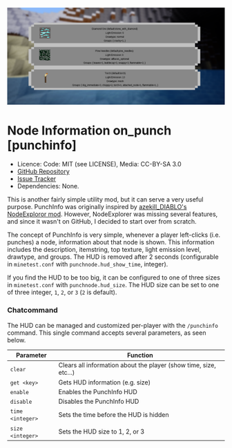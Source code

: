 ![Screenshot](screenshot.png)

Node Information on_punch [punchinfo]
=======================================
* Licence: Code: MIT (see LICENSE), Media: CC-BY-SA 3.0
* [GitHub Repository](https://github.com/octacian/punchinfo)
* [Issue Tracker](https://github.com/octacian/punchinfo/issues)
* Dependencies: None.

This is another fairly simple utility mod, but it can serve a very useful purpose. PunchInfo was originally inspired by [azekill_DIABLO's NodeExploror mod](https://forum.minetest.net/viewtopic.php?f=9&t=15565). However, NodeExplorer was missing several features, and since it wasn't on GitHub, I decided to start over from scratch.

The concept of PunchInfo is very simple, whenever a player left-clicks (i.e. punches) a node, information about that node is shown. This information includes the description, itemstring, top texture, light emission level, drawtype, and groups. The HUD is removed after 2 seconds (configurable in `minetest.conf` with `punchnode.hud_show_time`, integer).

If you find the HUD to be too big, it can be configured to one of three sizes in `minetest.conf` with `punchnode.hud_size`. The HUD size can be set to one of three integer, `1`, `2`, or `3` (`2` is default).

### Chatcommand
The HUD can be managed and customized per-player with the `/punchinfo` command. This single command accepts several parameters, as seen below.

| Parameter | Function |
| --------- | -------- |
| `clear` | Clears all information about the player (show time, size, etc...) |
| `get <key>` | Gets HUD information (e.g. size) |
| `enable` | Enables the PunchInfo HUD |
| `disable` | Disables the PunchInfo HUD |
| `time <integer>` | Sets the time before the HUD is hidden |
| `size <integer>` | Sets the HUD size to 1, 2, or 3 |
